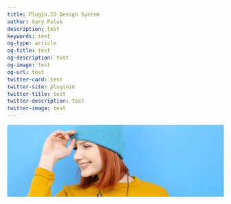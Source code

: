 ```yaml
---
title: Plugin.IO Design System
author: Gary Paluk
description: test
keywords: test
og-type: article
og-title: test
og-description: test
og-image: test
og-url: test
twitter-card: test
twitter-site: pluginio
twitter-title: test
twitter-description: test
twitter-image: test
---
```


![A Plugin.IO branded banner that shows a young woman in front of a vivid blue background.](https://raw.githubusercontent.com/pluginio/static-content/main/lang/en/docs/v1/images/header_banner.jpg)

<br />